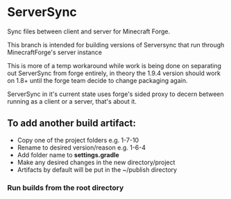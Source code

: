 # ServerSync
Sync files between client and server for Minecraft Forge. 

This branch is intended for building versions of Serversync that run through 
MinecraftForge's 
server instance

This is more of a temp workaround while work is being done on separating out ServerSync from forge entirely, in theory the 1.9.4 version should work 
on 1.8+ until the forge team decide to change packaging again.

ServerSync in it's current state uses forge's sided proxy to decern between running as a client or a server, that's about it.

## To add another build artifact:
- Copy one of the project folders e.g. 1-7-10
- Rename to desired version/reason e.g. 1-6-4
- Add folder name to __settings.gradle__
- Make any desired changes in the new directory/project
- Artifacts by default will be put in the ~/publish directory

### Run builds from the root directory

